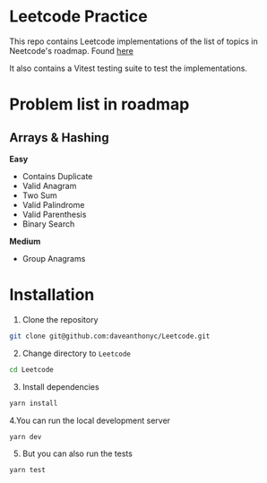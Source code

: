 # Leetcode Practice

This repo contains Leetcode implementations of the list of topics in Neetcode's roadmap.
Found [here](https://neetcode.io/roadmap)

It also contains a Vitest testing suite to test the implementations.

# Problem list in roadmap 
## Arrays & Hashing

**Easy**
* Contains Duplicate
* Valid Anagram
* Two Sum
* Valid Palindrome
* Valid Parenthesis
* Binary Search

**Medium**
* Group Anagrams

# Installation
1. Clone the repository
```bash
git clone git@github.com:daveanthonyc/Leetcode.git
```

2. Change directory to `Leetcode`
```bash
cd Leetcode
```

3. Install dependencies
```bash
yarn install
```

4.You can run the local development server
```bash
yarn dev
```

5. But you can also run the tests
```bash
yarn test
```
